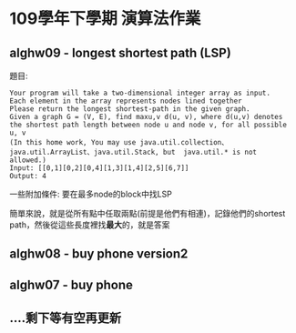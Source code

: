# 109學年下學期 演算法作業
## alghw09 - longest shortest path (LSP)
題目:
```
Your program will take a two-dimensional integer array as input. 
Each element in the array represents nodes lined together
Please return the longest shortest-path in the given graph.
Given a graph G = (V, E), find maxu,v d(u, v), where d(u,v) denotes the shortest path length between node u and node v, for all possible u, v
(In this home work, You may use java.util.collection、java.util.ArrayList、java.util.Stack, but  java.util.* is not allowed.)
Input: [[0,1][0,2][0,4][1,3][1,4][2,5][6,7]]
Output: 4
```
一些附加條件: 要在最多node的block中找LSP

簡單來說，就是從所有點中任取兩點(前提是他們有相連)，記錄他們的shortest path，然後從這些長度裡找**最大**的，就是答案


## alghw08 - buy phone version2
## alghw07 - buy phone
## ....剩下等有空再更新
